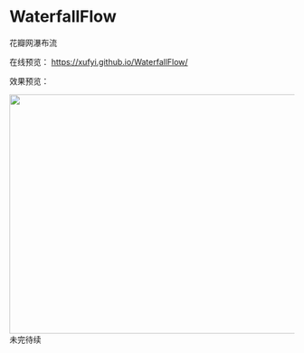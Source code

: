 # WaterfallFlow
花瓣网瀑布流

在线预览：
https://xufyi.github.io/WaterfallFlow/

效果预览：  
<div align=center>
   <img src="https://github.com/Xufyi/WaterfallFlow/blob/master/WaterfallFlow.gif" width="735" height="424">  
</div>
未完待续
